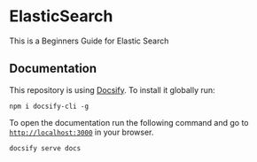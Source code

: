# ElasticSearch

This is a Beginners Guide for Elastic Search

## Documentation

This repository is using [Docsify](https://docsify.js.org/#/). To install it globally run:
```
npm i docsify-cli -g
```

To open the documentation run the following command and go to [`http://localhost:3000`](http://localhost:3000) in your browser.
```
docsify serve docs
```
